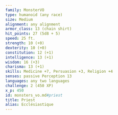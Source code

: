```yaml
---
family: MonsterVO
type: humanoid (any race)
size: Medium
alignment: any alignment
armor_class: 13 (chain shirt)
hit_points: 27 (5d8 + 5)
speed: 25 ft.
strength: 10 (+0)
dexterity: 10 (+0)
constitution: 12 (+1)
intelligence: 13 (+1)
wisdom: 16 (+3)
charisma: 13 (+1)
skills: Medicine +7, Persuasion +3, Religion +4
senses: passive Perception 13
languages: any two languages
challenge: 2 (450 XP)
x_p: 450
id: monsters_vo.md#priest
title: Priest
alias: Ecclésiastique
---
```


